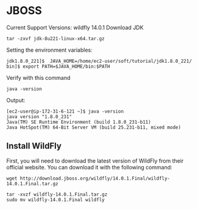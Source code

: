 # JBOSS 

Current Support Versions: wildfly 14.0.1
Download JDK
```
tar -zxvf jdk-8u221-linux-x64.tar.gz
```
Setting the environment variables:
```
jdk1.8.0_221]$  JAVA_HOME=/home/ec2-user/soft/tutorial/jdk1.8.0_221/
bin]$ export PATH=$JAVA_HOME/bin:$PATH
````
Verify with this command
```
java -version 
```
Output:
```
[ec2-user@ip-172-31-6-121 ~]$ java -version
java version "1.8.0_231"
Java(TM) SE Runtime Environment (build 1.8.0_231-b11)
Java HotSpot(TM) 64-Bit Server VM (build 25.231-b11, mixed mode)
```


## Install WildFly

First, you will need to download the latest version of WildFly from their official website. You can download it with the following command:

```wget http://download.jboss.org/wildfly/14.0.1.Final/wildfly-14.0.1.Final.tar.gz```
```
tar -xvzf wildfly-14.0.1.Final.tar.gz
sudo mv wildfly-14.0.1.Final wildfly
```








